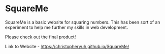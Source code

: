 # SquareMe

SquareMe is a basic website for squaring numbers. This has been sort of an experiment to help me further my skills in web development.

Please check out the final product! 


Link to Website - https://christopheryuh.github.io/SquareMe/

